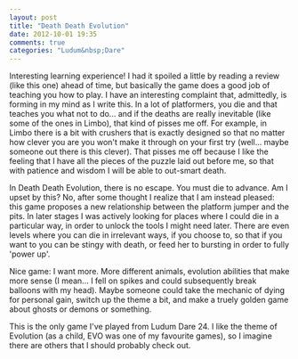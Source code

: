 ```yaml
---
layout: post
title: "Death Death Evolution"
date: 2012-10-01 19:35
comments: true
categories: "Ludum&nbsp;Dare"
---
```


Interesting learning experience! I had it spoiled a little by reading 
a review (like this one) ahead of time, but basically the game does a 
good job of teaching you how to play. I have an interesting complaint
that, admittedly, is forming in my mind as I write this. In a lot of 
platformers, you die and that teaches you what not to do... and if the
deaths are really inevitable (like some of the ones in Limbo), that 
kind of pisses me off. For example, in Limbo there is a bit with crushers
that is exactly designed so that no matter how clever you are you won't 
make it through on your first try (well... maybe someone out there 
is this clever). That pisses me off because I like the feeling that I 
have all the pieces of the puzzle laid out before me, so that with 
patience and wisdom I will be able to out-smart death.

In Death Death Evolution, there is no escape. You must die to advance.
Am I upset by this? No, after some thought I realize that I am instead
pleased: this game proposes a new relationship between the platform
jumper and the pits. In later stages I was actively looking for places
where I could die in a particular way, in order to unlock the tools I 
might need later. There are even levels where you can die in irrelevant
ways, if you choose to, so that if you want to you can be stingy with death,
or feed her to bursting in order to fully 'power up'. 

Nice game: I want more. More different animals, evolution abilities that 
make more sense (I mean... I fell on spikes and could subsequently break
balloons with my head). Maybe someone could take the mechanic of dying
for personal gain, switch up the theme a bit, and make a truely golden game
about ghosts or demons or something. 

This is the only game I've played from Ludum Dare 24. I like the theme of
Evolution (as a child, EVO was one of my favourite games), so I imagine 
there are others that I should probably check out.


